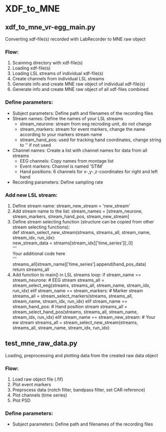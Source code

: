 # XDF_to_MNE

## xdf_to_mne_vr-egg_main.py
Converting xdf-file(s) recorded with LabRecorder to MNE raw object

### Flow:
1. Scanning directory with xdf-file(s)
2. Loading xdf-file(s)
3. Loading LSL streams of individual xdf-file(s)
4. Create channels from individual LSL streams
5. Generate info and create MNE raw object of individual xdf-file(s)
6. Generate info and create MNE raw object of all xdf-files combined

### Define parameters:
* Subject parameters: Define path and filenames of the recording files
* Stream names: Define the names of your LSL streams
	* stream_neurone:  stream from eeg recroding unit, do not change
	* stream_markers:  stream for event markers, change the name according to your markers stream name
	* stream_hand_pos: used for tracking hand coordinates, change string to '' if not used
* Channel names: Create a list with channel names for data from all streams
	* EEG channels:   Copy names from montage list
	* Event markers:  Channel is named 'STIM'
	* Hand positions: 6 channels for x-,y-,z-coordinates for right and left hand
* Recording parameters: Define sampling rate

### Add new LSL stream:
1. Define stream name: stream_new_stream = 'new_stream'
2. Add stream name to the list: stream_names = [stream_neurone, stream_markers, stream_hand_pos, stream_new_stream]
3. Define stream selecting function (structure can be copied from other stream selecting functions):  
	def stream_select_new_stream(streams, streams_all, stream_name, stream_idx, run_idx):  
		new_stream_data = streams[stream_idx]['time_series'][:,0]  
		'''  
		Your additional code here  
		'''  
		streams_all[stream_name]['time_series'].append(hand_pos_data)  
		return streams_all  
4. Add function to main() in LSL streams loop:
    if stream_name == stream_neurone: # EEG stream
        streams_all = stream_select_eeg(streams, streams_all, stream_name, stream_idx, run_idx)
    elif stream_name == stream_markers: # Marker stream
        streams_all = stream_select_markers(streams, streams_all, stream_name, stream_idx, run_idx)
    elif stream_name == stream_hand_pos: # Hand position stream
        streams_all = stream_select_hand_pos(streams, streams_all, stream_name, stream_idx, run_idx)
    elif stream_name == stream_new_stream: # Your ew stream
        streams_all = stream_select_new_stream(streams, streams_all, stream_name, stream_idx, run_idx)

## test_mne_raw_data.py
Loading, preprocessing and plotting data from the created raw data object

### Flow:
1. Load raw object file (.fif)
2. Plot event markers
3. Preprocess data (notch filter, bandpass filter, set CAR reference)
4. Plot channels (time series)
5. Plot PSD

### Define parameters:
* Subject parameters: Define path and filenames of the recording files


